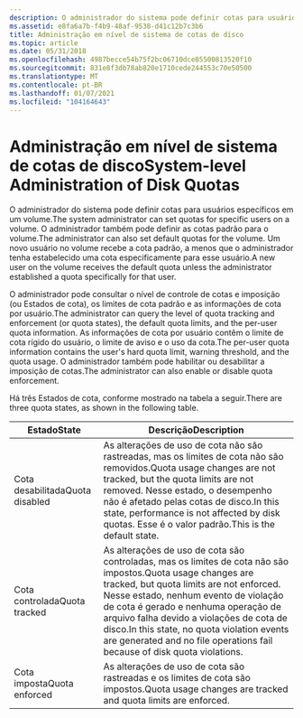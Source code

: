 ```yaml
---
description: O administrador do sistema pode definir cotas para usuários específicos em um volume. O administrador também pode definir as cotas padrão para o volume.
ms.assetid: e8fa6a7b-f4b9-48af-9538-d41c12b7c3b6
title: Administração em nível de sistema de cotas de disco
ms.topic: article
ms.date: 05/31/2018
ms.openlocfilehash: 4987becce54b75f2bc06710dce85500813520f10
ms.sourcegitcommit: 831e8f3db78ab820e1710cede244553c70e50500
ms.translationtype: MT
ms.contentlocale: pt-BR
ms.lasthandoff: 01/07/2021
ms.locfileid: "104164643"
---
```

# <a name="system-level-administration-of-disk-quotas"></a><span data-ttu-id="aa856-104">Administração em nível de sistema de cotas de disco</span><span class="sxs-lookup"><span data-stu-id="aa856-104">System-level Administration of Disk Quotas</span></span>

<span data-ttu-id="aa856-105">O administrador do sistema pode definir cotas para usuários específicos em um volume.</span><span class="sxs-lookup"><span data-stu-id="aa856-105">The system administrator can set quotas for specific users on a volume.</span></span> <span data-ttu-id="aa856-106">O administrador também pode definir as cotas padrão para o volume.</span><span class="sxs-lookup"><span data-stu-id="aa856-106">The administrator can also set default quotas for the volume.</span></span> <span data-ttu-id="aa856-107">Um novo usuário no volume recebe a cota padrão, a menos que o administrador tenha estabelecido uma cota especificamente para esse usuário.</span><span class="sxs-lookup"><span data-stu-id="aa856-107">A new user on the volume receives the default quota unless the administrator established a quota specifically for that user.</span></span>

<span data-ttu-id="aa856-108">O administrador pode consultar o nível de controle de cotas e imposição (ou Estados de cota), os limites de cota padrão e as informações de cota por usuário.</span><span class="sxs-lookup"><span data-stu-id="aa856-108">The administrator can query the level of quota tracking and enforcement (or quota states), the default quota limits, and the per-user quota information.</span></span> <span data-ttu-id="aa856-109">As informações de cota por usuário contêm o limite de cota rígido do usuário, o limite de aviso e o uso da cota.</span><span class="sxs-lookup"><span data-stu-id="aa856-109">The per-user quota information contains the user's hard quota limit, warning threshold, and the quota usage.</span></span> <span data-ttu-id="aa856-110">O administrador também pode habilitar ou desabilitar a imposição de cotas.</span><span class="sxs-lookup"><span data-stu-id="aa856-110">The administrator can also enable or disable quota enforcement.</span></span>

<span data-ttu-id="aa856-111">Há três Estados de cota, conforme mostrado na tabela a seguir.</span><span class="sxs-lookup"><span data-stu-id="aa856-111">There are three quota states, as shown in the following table.</span></span>



| <span data-ttu-id="aa856-112">Estado</span><span class="sxs-lookup"><span data-stu-id="aa856-112">State</span></span>          | <span data-ttu-id="aa856-113">Descrição</span><span class="sxs-lookup"><span data-stu-id="aa856-113">Description</span></span>                                                                                                                                                                              |
|----------------|------------------------------------------------------------------------------------------------------------------------------------------------------------------------------------------|
| <span data-ttu-id="aa856-114">Cota desabilitada</span><span class="sxs-lookup"><span data-stu-id="aa856-114">Quota disabled</span></span> | <span data-ttu-id="aa856-115">As alterações de uso de cota não são rastreadas, mas os limites de cota não são removidos.</span><span class="sxs-lookup"><span data-stu-id="aa856-115">Quota usage changes are not tracked, but the quota limits are not removed.</span></span> <span data-ttu-id="aa856-116">Nesse estado, o desempenho não é afetado pelas cotas de disco.</span><span class="sxs-lookup"><span data-stu-id="aa856-116">In this state, performance is not affected by disk quotas.</span></span> <span data-ttu-id="aa856-117">Esse é o valor padrão.</span><span class="sxs-lookup"><span data-stu-id="aa856-117">This is the default state.</span></span>                         |
| <span data-ttu-id="aa856-118">Cota controlada</span><span class="sxs-lookup"><span data-stu-id="aa856-118">Quota tracked</span></span>  | <span data-ttu-id="aa856-119">As alterações de uso de cota são controladas, mas os limites de cota não são impostos.</span><span class="sxs-lookup"><span data-stu-id="aa856-119">Quota usage changes are tracked, but quota limits are not enforced.</span></span> <span data-ttu-id="aa856-120">Nesse estado, nenhum evento de violação de cota é gerado e nenhuma operação de arquivo falha devido a violações de cota de disco.</span><span class="sxs-lookup"><span data-stu-id="aa856-120">In this state, no quota violation events are generated and no file operations fail because of disk quota violations.</span></span> |
| <span data-ttu-id="aa856-121">Cota imposta</span><span class="sxs-lookup"><span data-stu-id="aa856-121">Quota enforced</span></span> | <span data-ttu-id="aa856-122">As alterações de uso de cota são rastreadas e os limites de cota são impostos.</span><span class="sxs-lookup"><span data-stu-id="aa856-122">Quota usage changes are tracked and quota limits are enforced.</span></span>                                                                                                                           |



 

 

 



